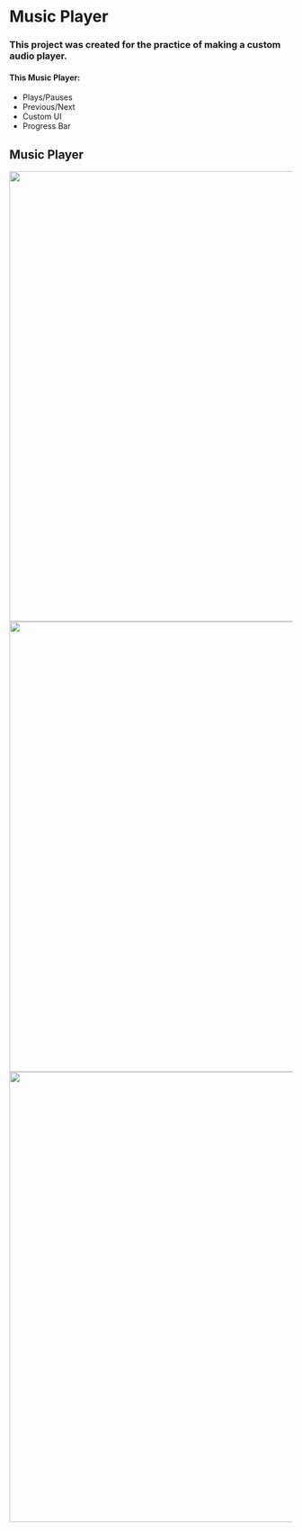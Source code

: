 # Music Player

### This project was created for the practice of making a custom audio player.

#### This Music Player:

- Plays/Pauses
- Previous/Next
- Custom UI
- Progress Bar

## Music Player

<img src="https://imgur.com/xaSGYoZ.png" width="800">

<img src="https://imgur.com/aEdr9iX.png" width="800">

<img src="https://imgur.com/ctDJJaD.png" width="800">
